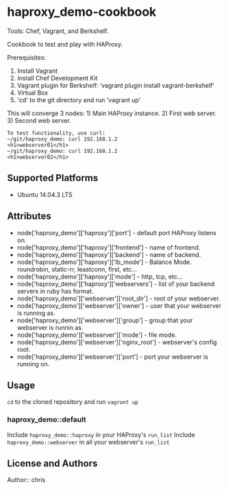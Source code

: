 # haproxy_demo-cookbook
Tools: Chef, Vagrant, and Berkshelf.

Cookbook to test and play with HAProxy.

Prerequisites:
  1) Install Vagrant
  2) Install Chef Development Kit
  3) Vagrant plugin for Berkshelf: ‘vagrant plugin install vagrant-berkshelf’
  4) Virtual Box
  5) 'cd' to the git directory and run 'vagrant up'

This will converge 3 nodes:
    1) Main HAProxy instance.
    2) First web server.
    3) Second web server.

    To test functionality, use curl:
    ~/git/haproxy_demo: curl 192.168.1.2
    <h1>webserver01</h1>
    ~/git/haproxy_demo: curl 192.168.1.2
    <h1>webserver02</h1>

## Supported Platforms

* Ubuntu 14.04.3 LTS

## Attributes
* node['haproxy_demo']['haproxy']['port'] - default port HAProxy listens on.
* node['haproxy_demo']['haproxy']['frontend'] - name of frontend.
* node['haproxy_demo']['haproxy']['backend'] - name of backend.
* node['haproxy_demo']['haproxy']['lb_mode'] - Balance Mode. roundrobin, static-rr, leastconn, first, etc...
* node['haproxy_demo']['haproxy']['mode'] - http, tcp, etc...
* node['haproxy_demo']['haproxy']['webservers'] - list of your backend servers in ruby has format.
* node['haproxy_demo']['webserver']['root_dir'] - root of your webserver.
* node['haproxy_demo']['webserver']['owner'] - user that your webserver is running as.
* node['haproxy_demo']['webserver']['group'] - group that your webserver is runnin as.
* node['haproxy_demo']['webserver']['mode'] - file mode.
* node['haproxy_demo']['webserver']['nginx_root'] - webserver's config root.
* node['haproxy_demo']['webserver']['port'] - port your webserver is running on.

## Usage

`cd` to the cloned repository and run `vagrant up`

### haproxy_demo::default

Include `haproxy_demo::haproxy` in your HAProxy's `run_list`
Include `haproxy_demo::webserver` in all your webserver's `run_list`

## License and Authors

Author:: chris
